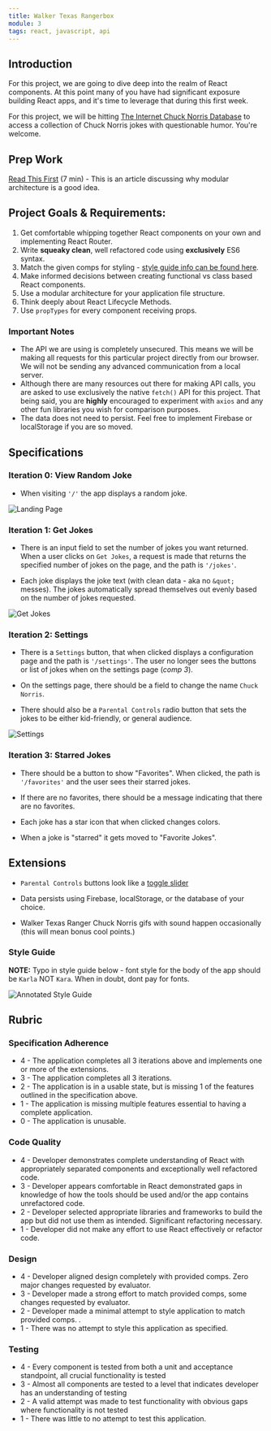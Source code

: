 ```yaml
---
title: Walker Texas Rangerbox
module: 3
tags: react, javascript, api
---
```


## Introduction

For this project, we are going to dive deep into the realm of React components. At this point many of you have had significant exposure building React apps, and it's time to leverage that during this first week.  

For this project, we will be hitting [The Internet Chuck Norris Database](http://www.icndb.com/api/) to access a collection of Chuck Norris jokes with questionable humor. You're welcome.   

## Prep Work

[Read This First](https://medium.com/@kentcdodds/what-code-comments-can-teach-us-about-scaling-a-codebase-90bbfad8d70d#.yno9hmf22) (7 min)  - This is an article discussing why modular architecture is a good idea.

## Project Goals & Requirements:

1. Get comfortable whipping together React components on your own and implementing React Router.
2. Write **squeaky clean**, well refactored code using **exclusively** ES6 syntax.
3. Match the given comps for styling - [style guide info can be found here](#style-guide).
4. Make informed decisions between creating functional vs class based React components.
5. Use a modular architecture for your application file structure.
6. Think deeply about React Lifecycle Methods.  
6. Use `propTypes` for every component receiving props.  

### Important Notes  

- The API we are using is completely unsecured. This means we will be making all requests for this particular project directly from our browser. We will not be sending any advanced communication from a local server.  
- Although there are many resources out there for making API calls, you are asked to use exclusively the native `fetch()` API for this project. That being said, you are **highly** encouraged to experiment with `axios` and any other fun libraries you wish for comparison purposes.  
- The data does not need to persist. Feel free to implement Firebase or localStorage if you are so moved.

## Specifications

### Iteration 0: View Random Joke

- When visiting `'/'` the app displays a random joke.

![Landing Page](http://i.imgur.com/XqDYLbG.png)

### Iteration 1: Get Jokes

- There is an input field to set the number of jokes you want returned. When a user clicks on `Get Jokes`, a request is made that returns the specified number of jokes on the page, and the path is `'/jokes'`.  

- Each joke displays the joke text (with clean data - aka no `&quot;` messes). The jokes automatically spread themselves out evenly based on the number of jokes requested.

![Get Jokes](http://i.imgur.com/7nIBMCB.png)

### Iteration 2: Settings

- There is a `Settings` button, that when clicked displays a configuration page and the path is `'/settings'`. The user no longer sees the buttons or list of jokes when on the settings page (*comp 3*).  

- On the settings page, there should be a field to change the name `Chuck Norris`.

- There should also be a `Parental Controls` radio button that sets the jokes to be either kid-friendly, or general audience.   

![Settings](http://i.imgur.com/SFpVmjT.png)

### Iteration 3: Starred Jokes

- There should be a button to show "Favorites". When clicked, the path is `'/favorites'` and the user sees their starred jokes.

- If there are no favorites, there should be a message indicating that there are no favorites.

- Each joke has a star icon that when clicked changes colors.

- When a joke is "starred" it gets moved to "Favorite Jokes".

## Extensions

- `Parental Controls` buttons look like a [toggle slider](http://www.w3schools.com/howto/howto_css_switch.asp)

- Data persists using Firebase, localStorage, or the database of your choice.

- Walker Texas Ranger Chuck Norris gifs with sound happen occasionally (this will mean bonus cool points.)  

### Style Guide

**NOTE:** Typo in style guide below - font style for the body of the app should be `Karla` NOT `Kara`. When in doubt, dont pay for fonts.  

![Annotated Style Guide](http://i.imgur.com/f0zyVOA.png)

## Rubric

### Specification Adherence
- 4 - The application completes all 3 iterations above and implements one or more of the extensions.
- 3 - The application completes all 3 iterations.
- 2 - The application is in a usable state, but is missing 1 of the features outlined in the specification above.
- 1 - The application is missing multiple features essential to having a complete application.
- 0 - The application is unusable.

### Code Quality
- 4 - Developer demonstrates complete understanding of React with appropriately separated components and exceptionally well refactored code.
- 3 - Developer appears comfortable in React demonstrated gaps in knowledge of how the tools should be used and/or the app contains unrefactored code.
- 2 - Developer selected appropriate libraries and frameworks to build the app but did not use them as intended. Significant refactoring necessary.
- 1 - Developer did not make any effort to use React effectively or refactor code.

### Design
- 4 - Developer aligned design completely with provided comps. Zero major changes requested by evaluator.
- 3 - Developer made a strong effort to match provided comps, some changes requested by evaluator.
- 2 - Developer made a minimal attempt to style application to match provided comps. .
- 1 - There was no attempt to style this application as specified.

### Testing
- 4 - Every component is tested from both a unit and acceptance standpoint, all crucial functionality is tested
- 3 - Almost all components are tested to a level that indicates developer has an understanding of testing
- 2 - A valid attempt was made to test functionality with obvious gaps where functionality is not tested
- 1 - There was little to no attempt to test this application.
